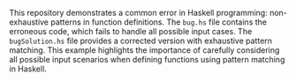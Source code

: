 This repository demonstrates a common error in Haskell programming: non-exhaustive patterns in function definitions. The `bug.hs` file contains the erroneous code, which fails to handle all possible input cases.  The `bugSolution.hs` file provides a corrected version with exhaustive pattern matching.  This example highlights the importance of carefully considering all possible input scenarios when defining functions using pattern matching in Haskell.